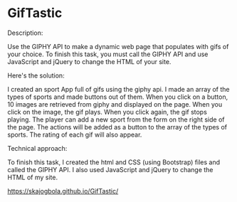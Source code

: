# GifTastic
Description: 

Use the GIPHY API to make a dynamic web page that populates with gifs of your choice. To finish this task, you must call the GIPHY API and use JavaScript and jQuery to change the HTML of your site.

Here's the solution:

I created an sport App full of gifs using the giphy api.
I made an array of the types of sports and made buttons out of them.
When you click on a button, 10 images are retrieved from giphy and displayed on the page.
When you click on the image, the gif plays. When you click again, the gif stops playing.
The player can add a new sport from the form on the right side of the page. The actions will be added as a button to the array of the types of sports.
The rating of each gif will also appear.

Technical approach:

To finish this task, I created the html and CSS (using Bootstrap) files and called the GIPHY API. I also used JavaScript and jQuery to change the HTML of my site.

https://skajogbola.github.io/GifTastic/